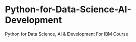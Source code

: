 # Python-for-Data-Science-AI-Development
Python for Data Science, AI &amp; Development For IBM Course

